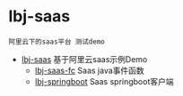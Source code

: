 # lbj-saas

    阿里云下的saas平台 测试demo

- [lbj-saas](./lbj-saas/README.md) 基于阿里云saas示例Demo
    - [lbj-saas-fc](./lbj-saas-fc/README.md) Saas java事件函数
    - [lbj-springboot](./lbj-springboot/README.md) Saas springboot客户端
    